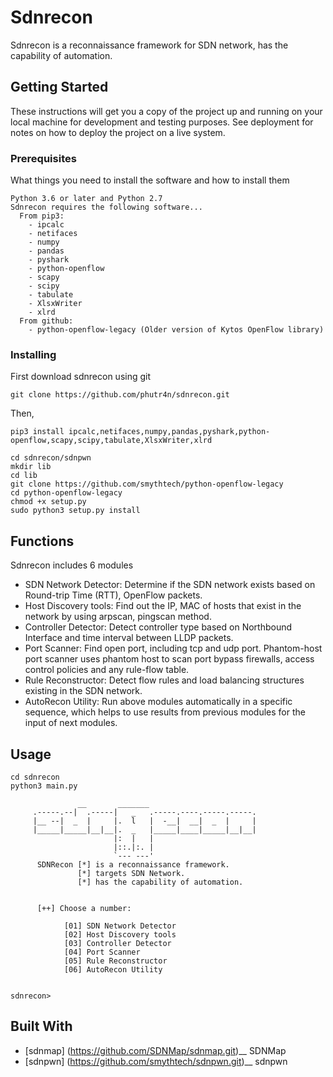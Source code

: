 # Sdnrecon

Sdnrecon is a reconnaissance framework for SDN network, has the capability of automation.

## Getting Started

These instructions will get you a copy of the project up and running on your local machine for development and testing purposes. See deployment for notes on how to deploy the project on a live system.

### Prerequisites

What things you need to install the software and how to install them

```
Python 3.6 or later and Python 2.7
Sdnrecon requires the following software...
  From pip3:
    - ipcalc
    - netifaces
    - numpy
    - pandas
    - pyshark
    - python-openflow
    - scapy
    - scipy
    - tabulate
    - XlsxWriter
    - xlrd
  From github:
    - python-openflow-legacy (Older version of Kytos OpenFlow library)
```

### Installing

First download sdnrecon using git
```
git clone https://github.com/phutr4n/sdnrecon.git
```

Then,

```
pip3 install ipcalc,netifaces,numpy,pandas,pyshark,python-openflow,scapy,scipy,tabulate,XlsxWriter,xlrd

cd sdnrecon/sdnpwn
mkdir lib
cd lib
git clone https://github.com/smythtech/python-openflow-legacy
cd python-openflow-legacy
chmod +x setup.py
sudo python3 setup.py install

```


## Functions

Sdnrecon includes 6 modules
  - SDN Network Detector: Determine if the SDN network exists based on Round-trip Time (RTT), OpenFlow packets.
  - Host Discovery tools: Find out the IP, MAC of hosts that exist in the network by using arpscan, pingscan method.
  - Controller Detector: Detect controller type based on Northbound Interface and time interval between LLDP packets.
  - Port Scanner: Find open port, including tcp and udp port. Phantom-host port scanner uses phantom host to scan port bypass firewalls, access control policies and         any rule-flow table.
  - Rule Reconstructor: Detect flow rules and load balancing structures existing in the SDN network.
  - AutoRecon Utility: Run above modules automatically in a specific sequence, which helps to use results from previous modules for the input of next modules.

## Usage

```
cd sdnrecon
python3 main.py

               __       _______                        
     .-----.--|  .-----|   _   .-----.----.-----.-----.
     |__ --|  _  |     |.  l   |  -__|  __|  _  |     |
     |_____|_____|__|__|.  _   |_____|____|_____|__|__|
                       |:  |   |                       
                       |::.|:. |                       
                       `--- ---'                       
      SDNRecon [*] is a reconnaissance framework. 
               [*] targets SDN Network.
               [*] has the capability of automation.
     
      
      [++] Choose a number:
            
            [01] SDN Network Detector
            [02] Host Discovery tools
            [03] Controller Detector 
            [04] Port Scanner 
            [05] Rule Reconstructor
            [06] AutoRecon Utility

    
sdnrecon> 

```
## Built With
- [sdnmap] (https://github.com/SDNMap/sdnmap.git)__ SDNMap
- [sdnpwn] (https://github.com/smythtech/sdnpwn.git)__ sdnpwn
